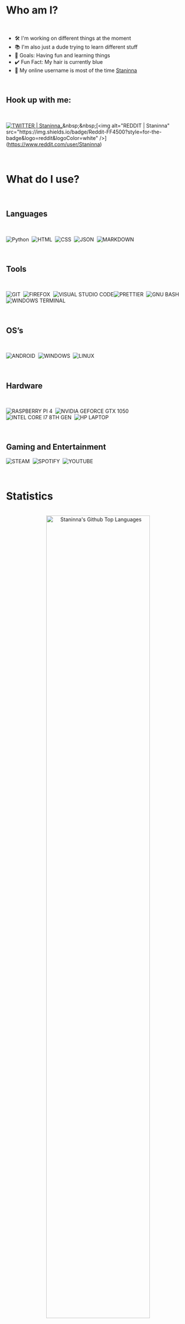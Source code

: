 # Who am I?

<br>

-   🛠️ I'm working on different things at the moment
-   📚 I'm also just a dude trying to learn different stuff
-   🥅 Goals: Having fun and learning things
-   ✔️ Fun Fact: My hair is currently blue
-   👤 My online username is most of the time [Staninna](https://staninna.github.io/Staninna/)

<br>

## Hook up with me:

<br>

[<img alt="TWITTER | Staninna_" src="https://img.shields.io/badge/Twitter-00B2FF?style=for-the-badge&logo=twitter&logoColor=white" />](https://twitter.com/Staninna_)&nbsp;&nbsp;[<img alt="REDDIT | Staninna" src="https://img.shields.io/badge/Reddit-FF4500?style=for-the-badge&logo=reddit&logoColor=white" />](https://www.reddit.com/user/Staninna)

<br>

# What do I use?

<br>

## Languages

<br>

<img alt="Python" src="https://img.shields.io/badge/Python-3776AB?style=for-the-badge&logo=python&logoColor=white" />&nbsp;&nbsp;<img alt="HTML" src="https://img.shields.io/badge/HTML5-E34F26?style=for-the-badge&logo=html5&logoColor=white" />&nbsp;&nbsp;<img alt="CSS" src="https://img.shields.io/badge/CSS3-1572B6?style=for-the-badge&logo=css3&logoColor=white" />&nbsp;&nbsp;<img alt="JSON" src="https://img.shields.io/badge/json-5E5C5C?style=for-the-badge&logo=json&logoColor=white" />&nbsp;&nbsp;<img alt="MARKDOWN" src="https://img.shields.io/badge/Markdown-000000?style=for-the-badge&logo=markdown&logoColor=white" />

<br>

## Tools

<br>

<img alt="GIT" src="https://img.shields.io/badge/Git-F05032?style=for-the-badge&logo=git&logoColor=white" />&nbsp;&nbsp;<img alt="FIREFOX" src="https://img.shields.io/badge/Firefox_Browser-FF7139?style=for-the-badge&logo=Firefox-Browser&logoColor=white" />&nbsp;&nbsp;<img alt="VISUAL STUDIO CODE" src="https://img.shields.io/badge/Visual_Studio_Code-0078D4?style=for-the-badge&logo=visual%20studio%20code&logoColor=white" /><img alt="PRETTIER" src="https://img.shields.io/badge/prettier-1A2C34?style=for-the-badge&logo=prettier&logoColor=F7BA3E" />&nbsp;&nbsp;<img alt="GNU BASH" src="https://img.shields.io/badge/GNU%20Bash-4EAA25?style=for-the-badge&logo=GNU%20Bash&logoColor=white" />&nbsp;&nbsp;<img alt="WINDOWS TERMINAL" src="https://img.shields.io/badge/windows%20terminal-4D4D4D?style=for-the-badge&logo=windows%20terminal&logoColor=white" />&nbsp;&nbsp;

<br>

## OS’s

<br>

<img alt="ANDROID" src="https://img.shields.io/badge/Android-3DDC84?style=for-the-badge&logo=android&logoColor=white" />&nbsp;&nbsp;<img alt="WINDOWS" src="https://img.shields.io/badge/Windows-0078D6?style=for-the-badge&logo=windows&logoColor=white" />&nbsp;&nbsp;<img alt="LINUX" src="https://img.shields.io/badge/Linux-FCC624?style=for-the-badge&logo=linux&logoColor=black" />

<br>

## Hardware

<br>

<img alt="RASPBERRY PI 4" src="https://img.shields.io/badge/Raspberry%20Pi-A22846?style=for-the-badge&logo=Raspberry%20Pi&logoColor=white" />&nbsp;&nbsp;<img alt="NVIDIA GEFORCE GTX 1050" src="https://img.shields.io/badge/NVIDIA-GTX1050-76B900?style=for-the-badge&logo=nvidia&logoColor=white" />&nbsp;&nbsp;<img alt="INTEL CORE I7 8TH GEN" src="https://img.shields.io/badge/Intel-Core_i7_8th-0071C5?style=for-the-badge&logo=intel&logoColor=white" />&nbsp;&nbsp;<img alt="HP LAPTOP" src="https://img.shields.io/badge/hp-laptop-0096D6?style=for-the-badge&logo=hp&logoColor=white" />

<br>

## Gaming and Entertainment

<img alt="STEAM" src="https://img.shields.io/badge/Steam-000000?style=for-the-badge&logo=steam&logoColor=white" />&nbsp;&nbsp;<img alt="SPOTIFY" src="https://img.shields.io/badge/Spotify-1ED760?&style=for-the-badge&logo=spotify&logoColor=white" />&nbsp;&nbsp;<img alt="YOUTUBE" src="https://img.shields.io/badge/YouTube-FF0000?style=for-the-badge&logo=youtube&logoColor=white" />&nbsp;&nbsp;<img alt="" src="" />

<br>

# Statistics

<br>

<div align="center">
    <img align="center" width="75%" alt="Staninna's Github Top Languages" src="https://github-readme-stats.vercel.app/api/top-langs/?username=Staninna&show_icon=true&hide_border=true&theme=dark&langs_count=8&layout=compact">
</div>

<br>

<div align="center">
    <img align="center" width="75%"  alt="Staninna's Github Stats" src="https://github-readme-stats.vercel.app/api?username=Staninna&show_icon=true&hide_border=true&theme=dark">
</div>

<br>

<div align="center">
    <img align="center" width="75%"  alt="Staninna's Gitub Stats 2.0" src="https://github-readme-streak-stats.herokuapp.com/?user=staninna&hide_border=true&theme=dark">
</div>
